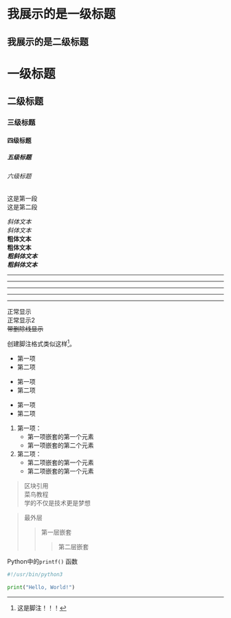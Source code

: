 我展示的是一级标题
=================

我展示的是二级标题
-----------------


# 一级标题
## 二级标题
### 三级标题
#### 四级标题
##### 五级标题
###### 六级标题

这是第一段   
这是第二段    

    
*斜体文本*   
_斜体文本_   
**粗体文本**   
__粗体文本__   
***粗斜体文本***   
___粗斜体文本___   


***

* * *

*****

- - -

----------

正常显示  
正常显示2  
~~带删除线显示~~  


创建脚注格式类似这样[^jiaozhu]。   

[^jiaozhu]:这是脚注！！！


* 第一项
* 第二项

+ 第一项
+ 第二项

- 第一项
- 第二项
   
1. 第一项：
    - 第一项嵌套的第一个元素
    - 第一项嵌套的第二个元素
2. 第二项：
    - 第二项嵌套的第一个元素
    - 第二项嵌套的第一个元素

> 区块引用  
> 菜鸟教程  
> 学的不仅是技术更是梦想  

> 最外层  
> > 第一层嵌套  
> > > 第二层嵌套  

Python中的`printf()` 函数  
```python
#!/usr/bin/python3
 
print("Hello, World!")
```
